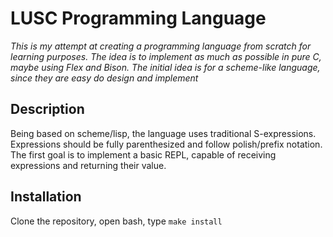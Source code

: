 # LUSC Programming Language
_This is my attempt at creating a programming language from scratch for learning purposes. The idea is to implement as much as possible in pure C, maybe using Flex and Bison. The initial idea is for a scheme-like language, since they are easy do design and implement_

## Description
Being based on scheme/lisp, the language uses traditional S-expressions. Expressions should be fully parenthesized and follow polish/prefix notation. The first goal is to implement a basic REPL, capable of receiving expressions and returning their value.

## Installation
Clone the repository, open bash, type `make install`
